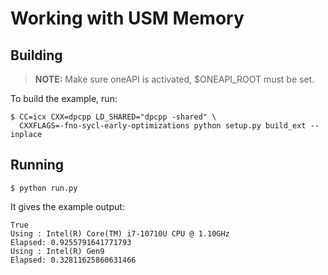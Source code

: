 # Working with USM Memory


## Building

> **NOTE:** Make sure oneAPI is activated, $ONEAPI_ROOT must be set.

To build the example, run:
```
$ CC=icx CXX=dpcpp LD_SHARED="dpcpp -shared" \
  CXXFLAGS=-fno-sycl-early-optimizations python setup.py build_ext --inplace
```

## Running

```
$ python run.py
```

It gives the example output:

```
True
Using : Intel(R) Core(TM) i7-10710U CPU @ 1.10GHz
Elapsed: 0.9255791641771793
Using : Intel(R) Gen9
Elapsed: 0.32811625860631466
```
